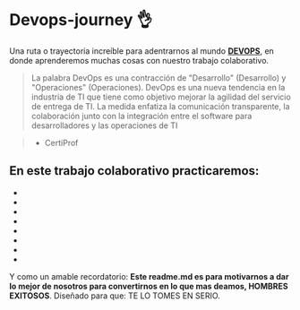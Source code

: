 # Devops-journey 👌
Una ruta o trayectoria increíble para adentrarnos al mundo [**DEVOPS**](https://platzi.com/blog/que-es-devops/ "DEVOPS"), en donde aprenderemos muchas cosas con nuestro trabajo colaborativo.


> La palabra DevOps es una contracción de 
"Desarrollo" (Desarrollo) y "Operaciones" (Operaciones).
DevOps es una nueva tendencia en la industria de TI que tiene como objetivo 
mejorar la agilidad del servicio de entrega de TI. 
La medida enfatiza la comunicación transparente, la colaboración junto con 
la integración entre el software para desarrolladores y las
operaciones de TI

> - CertiProf

## En este trabajo colaborativo practicaremos:

* 
* 
* 
* 
* 
* 
* 
* 

Y como un amable recordatorio: **Este readme.md es para motivarnos a dar lo mejor de nosotros para convertirnos en lo que mas deamos, HOMBRES EXITOSOS**.  Diseñado para que: TE LO TOMES EN SERIO.
